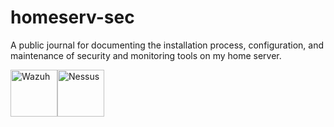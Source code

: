 # homeserv-sec

A public journal for documenting the installation process, configuration, and maintenance of security and monitoring tools on my home server.

<div style="display: flex;">
  <img src="https://github.com/isaacward1/isaacward1/tree/main/images/wazuh.svg" title="Wazuh" width="75" height="75">
  <img src="https://github.com/isaacward1/isaacward1/tree/main/images/nessus.png" title="Nessus" width="75" height="75">
</div>
